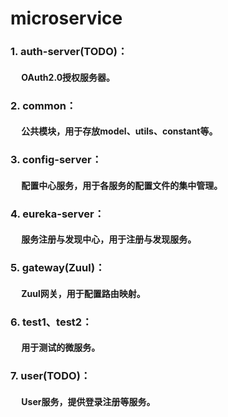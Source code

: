 # microservice
### 1. auth-server(TODO)：
#### &ensp;&ensp; OAuth2.0授权服务器。

### 2. common：
#### &ensp;&ensp; 公共模块，用于存放model、utils、constant等。

### 3. config-server：
#### &ensp;&ensp; 配置中心服务，用于各服务的配置文件的集中管理。

### 4. eureka-server：
#### &ensp;&ensp; 服务注册与发现中心，用于注册与发现服务。

### 5. gateway(Zuul)：
#### &ensp;&ensp; Zuul网关，用于配置路由映射。

### 6. test1、test2：
#### &ensp;&ensp; 用于测试的微服务。

### 7. user(TODO)：
#### &ensp;&ensp; User服务，提供登录注册等服务。